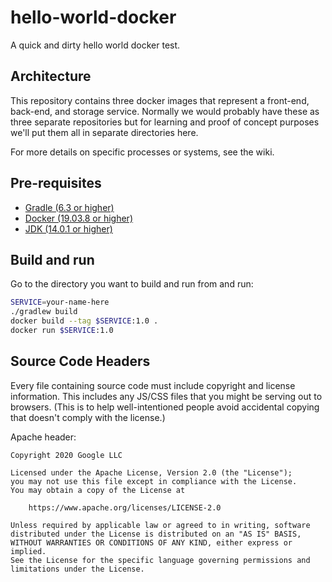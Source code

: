 # hello-world-docker

A quick and dirty hello world docker test.

## Architecture

This repository contains three docker images that represent a front-end,
back-end, and storage service. Normally we would probably have these as three
separate repositories but for learning and proof of concept purposes we'll put
them all in separate directories here.

For more details on specific processes or systems, see the wiki.

## Pre-requisites

* [Gradle (6.3 or higher)](https://gradle.org/install/)
* [Docker (19.03.8 or higher)](https://docs.docker.com/get-started/#download-and-install-docker-desktop)
* [JDK (14.0.1 or higher)](https://www.oracle.com/java/technologies/javase-downloads.html)

## Build and run

Go to the directory you want to build and run from and run:

```sh
SERVICE=your-name-here
./gradlew build
docker build --tag $SERVICE:1.0 .
docker run $SERVICE:1.0
```

## Source Code Headers

Every file containing source code must include copyright and license
information. This includes any JS/CSS files that you might be serving out to
browsers. (This is to help well-intentioned people avoid accidental copying that
doesn't comply with the license.)

Apache header:

    Copyright 2020 Google LLC

    Licensed under the Apache License, Version 2.0 (the "License");
    you may not use this file except in compliance with the License.
    You may obtain a copy of the License at

        https://www.apache.org/licenses/LICENSE-2.0

    Unless required by applicable law or agreed to in writing, software
    distributed under the License is distributed on an "AS IS" BASIS,
    WITHOUT WARRANTIES OR CONDITIONS OF ANY KIND, either express or implied.
    See the License for the specific language governing permissions and
    limitations under the License.
